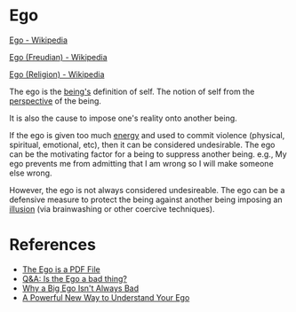 # Ego

<a href="https://en.wikipedia.org/wiki/Ego" target="_blank">Ego - Wikipedia</a>

<a href="https://en.wikipedia.org/wiki/Ego_(Freudian)" target="_blank">Ego (Freudian) - Wikipedia</a>

<a href="https://en.wikipedia.org/wiki/Ego_(religion)" target="_blank">Ego (Religion) - Wikipedia</a>

The ego is the [being's](./being.md) definition of self. The notion of self from the [perspective](./perspective.md) of the being.

It is also the cause to impose one's reality onto another being.

If the ego is given too much [energy](./energy.md) and used to commit violence (physical, spiritual, emotional, etc), then it can be considered undesirable. The ego can be the motivating factor for a being to suppress another being. e.g., My ego prevents me from admitting that I am wrong so I will make someone else wrong.

However, the ego is not always considered undesireable. The ego can be a defensive measure to protect the being against another being imposing an [illusion](./illusion.md) (via brainwashing or other coercive techniques).

# References
* <a href="http://thespiritscience.net/2014/11/22/the-ego-is-a-pdf-file/" target="_blank">The Ego is a PDF File</a>
* <a href="http://www.beliefnet.com/columnists/areasontosmile/2012/03/qa-is-the-ego-a-bad-thing.html" target="_blank">Q&A: Is the Ego a bad thing?</a>
* <a href="http://www.entrepreneur.com/article/234496" target="_blank">Why a Big Ego Isn't Always Bad</a>
* <a href="http://www.mindbodygreen.com/0-5680/A-Powerful-New-Way-to-Understand-Your-Ego.html" target="_blank">A Powerful New Way to Understand Your Ego</a>
